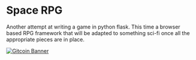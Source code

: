 # Space RPG

Another attempt at writing a game in python flask. This time a browser based RPG framework that will be adapted to something sci-fi once all the appropriate pieces are in place.

[![Gitcoin Banner](https://gitcoin.co/funding/embed?repo=https://github.com/tigwyk/spacerpg)](https://gitcoin.co/explorer?q=tigwyk)

